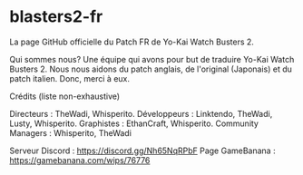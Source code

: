 # blasters2-fr
La page GitHub officielle du Patch FR de Yo-Kai Watch Busters 2.

Qui sommes nous?
Une équipe qui avons pour but de traduire Yo-Kai Watch Busters 2.
Nous nous aidons du patch anglais, de l'original (Japonais) et du patch italien.
Donc, merci à eux.

Crédits (liste non-exhaustive)

Directeurs : TheWadi, Whisperito.
Développeurs : Linktendo, TheWadi, Lusty, Whisperito.
Graphistes : EthanCraft, Whisperito.
Community Managers : Whisperito, TheWadi


Serveur Discord : https://discord.gg/Nh65NqRPbF
Page GameBanana : https://gamebanana.com/wips/76776
